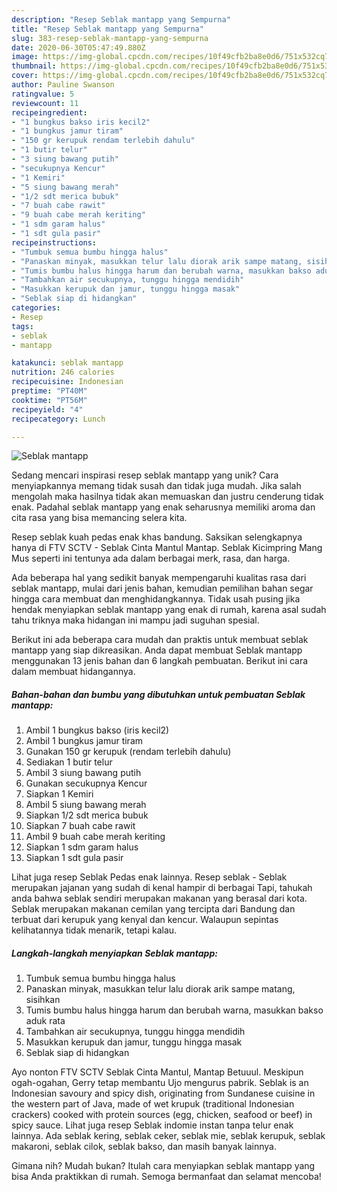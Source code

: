 ```yaml
---
description: "Resep Seblak mantapp yang Sempurna"
title: "Resep Seblak mantapp yang Sempurna"
slug: 383-resep-seblak-mantapp-yang-sempurna
date: 2020-06-30T05:47:49.880Z
image: https://img-global.cpcdn.com/recipes/10f49cfb2ba8e0d6/751x532cq70/seblak-mantapp-foto-resep-utama.jpg
thumbnail: https://img-global.cpcdn.com/recipes/10f49cfb2ba8e0d6/751x532cq70/seblak-mantapp-foto-resep-utama.jpg
cover: https://img-global.cpcdn.com/recipes/10f49cfb2ba8e0d6/751x532cq70/seblak-mantapp-foto-resep-utama.jpg
author: Pauline Swanson
ratingvalue: 5
reviewcount: 11
recipeingredient:
- "1 bungkus bakso iris kecil2"
- "1 bungkus jamur tiram"
- "150 gr kerupuk rendam terlebih dahulu"
- "1 butir telur"
- "3 siung bawang putih"
- "secukupnya Kencur"
- "1 Kemiri"
- "5 siung bawang merah"
- "1/2 sdt merica bubuk"
- "7 buah cabe rawit"
- "9 buah cabe merah keriting"
- "1 sdm garam halus"
- "1 sdt gula pasir"
recipeinstructions:
- "Tumbuk semua bumbu hingga halus"
- "Panaskan minyak, masukkan telur lalu diorak arik sampe matang, sisihkan"
- "Tumis bumbu halus hingga harum dan berubah warna, masukkan bakso aduk rata"
- "Tambahkan air secukupnya, tunggu hingga mendidih"
- "Masukkan kerupuk dan jamur, tunggu hingga masak"
- "Seblak siap di hidangkan"
categories:
- Resep
tags:
- seblak
- mantapp

katakunci: seblak mantapp 
nutrition: 246 calories
recipecuisine: Indonesian
preptime: "PT40M"
cooktime: "PT56M"
recipeyield: "4"
recipecategory: Lunch

---
```



![Seblak mantapp](https://img-global.cpcdn.com/recipes/10f49cfb2ba8e0d6/751x532cq70/seblak-mantapp-foto-resep-utama.jpg)

Sedang mencari inspirasi resep seblak mantapp yang unik? Cara menyiapkannya memang tidak susah dan tidak juga mudah. Jika salah mengolah maka hasilnya tidak akan memuaskan dan justru cenderung tidak enak. Padahal seblak mantapp yang enak seharusnya memiliki aroma dan cita rasa yang bisa memancing selera kita.

Resep seblak kuah pedas enak khas bandung. Saksikan selengkapnya hanya di FTV SCTV - Seblak Cinta Mantul Mantap. Seblak Kicimpring Mang Mus seperti ini tentunya ada dalam berbagai merk, rasa, dan harga.

Ada beberapa hal yang sedikit banyak mempengaruhi kualitas rasa dari seblak mantapp, mulai dari jenis bahan, kemudian pemilihan bahan segar hingga cara membuat dan menghidangkannya. Tidak usah pusing jika hendak menyiapkan seblak mantapp yang enak di rumah, karena asal sudah tahu triknya maka hidangan ini mampu jadi suguhan spesial.


Berikut ini ada beberapa cara mudah dan praktis untuk membuat seblak mantapp yang siap dikreasikan. Anda dapat membuat Seblak mantapp menggunakan 13 jenis bahan dan 6 langkah pembuatan. Berikut ini cara dalam membuat hidangannya.

<!--inarticleads1-->

##### Bahan-bahan dan bumbu yang dibutuhkan untuk pembuatan Seblak mantapp:

1. Ambil 1 bungkus bakso (iris kecil2)
1. Ambil 1 bungkus jamur tiram
1. Gunakan 150 gr kerupuk (rendam terlebih dahulu)
1. Sediakan 1 butir telur
1. Ambil 3 siung bawang putih
1. Gunakan secukupnya Kencur
1. Siapkan 1 Kemiri
1. Ambil 5 siung bawang merah
1. Siapkan 1/2 sdt merica bubuk
1. Siapkan 7 buah cabe rawit
1. Ambil 9 buah cabe merah keriting
1. Siapkan 1 sdm garam halus
1. Siapkan 1 sdt gula pasir


Lihat juga resep Seblak Pedas enak lainnya. Resep seblak - Seblak merupakan jajanan yang sudah di kenal hampir di berbagai Tapi, tahukah anda bahwa seblak sendiri merupakan makanan yang berasal dari kota. Seblak merupakan makanan cemilan yang tercipta dari Bandung dan terbuat dari kerupuk yang kenyal dan kencur. Walaupun sepintas kelihatannya tidak menarik, tetapi kalau. 

<!--inarticleads2-->

##### Langkah-langkah menyiapkan Seblak mantapp:

1. Tumbuk semua bumbu hingga halus
1. Panaskan minyak, masukkan telur lalu diorak arik sampe matang, sisihkan
1. Tumis bumbu halus hingga harum dan berubah warna, masukkan bakso aduk rata
1. Tambahkan air secukupnya, tunggu hingga mendidih
1. Masukkan kerupuk dan jamur, tunggu hingga masak
1. Seblak siap di hidangkan


Ayo nonton FTV SCTV Seblak Cinta Mantul, Mantap Betuuul. Meskipun ogah-ogahan, Gerry tetap membantu Ujo mengurus pabrik. Seblak is an Indonesian savoury and spicy dish, originating from Sundanese cuisine in the western part of Java, made of wet krupuk (traditional Indonesian crackers) cooked with protein sources (egg, chicken, seafood or beef) in spicy sauce. Lihat juga resep Seblak indomie instan tanpa telur enak lainnya. Ada seblak kering, seblak ceker, seblak mie, seblak kerupuk, seblak makaroni, seblak cilok, seblak bakso, dan masih banyak lainnya. 

Gimana nih? Mudah bukan? Itulah cara menyiapkan seblak mantapp yang bisa Anda praktikkan di rumah. Semoga bermanfaat dan selamat mencoba!
